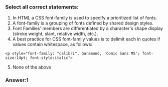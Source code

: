 ### Select all correct statements:

1. In HTML a CSS font-family is used to specify a prioritized list of fonts.
2. A font-family is a grouping of fonts defined by shared design styles.
3. Font Families' members are differentiated by a character's shape display (stroke weight, slant, relative width, etc.).
4. A best practice for CSS font-family values is to delimit each in quotes if values contain whitespace, as follows: 

`<p style="font-family: "calibri", Garamond, 'Comic Sans MS'; font-size:14pt; font-style:italic">`

5. None of the above



### Answer:1

